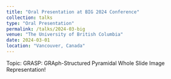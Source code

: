 ```yaml
---
title: "Oral Presentation at BIG 2024 Conference"
collection: talks
type: "Oral Presentation"
permalink: /talks/2024-03-big
venue: "The University of British Columbia"
date: 2024-03-01
location: "Vancouver, Canada"
---
```


Topic: GRASP: GRAph-Structured Pyramidal Whole Slide Image Representation!
